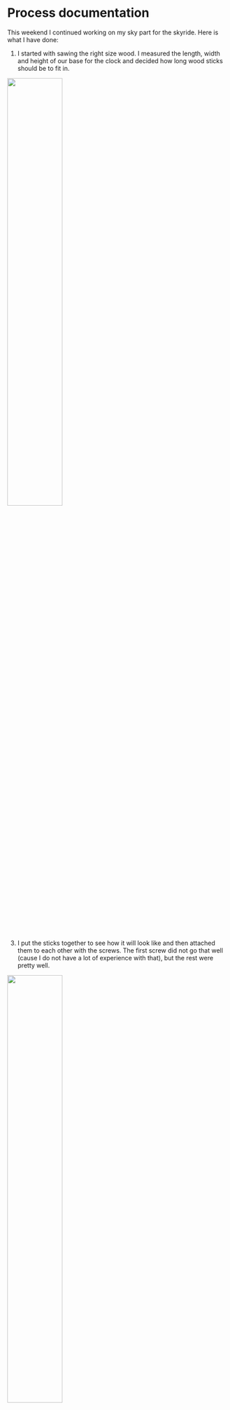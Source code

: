 # Process documentation

This weekend I continued working on my sky part for the skyride.
Here is what I have done:

1. I started with sawing the right size wood. I measured the length, width and height of our base for the clock and 
decided how long wood sticks should be to fit in.
<img src="https://github.com/lizadat/MachineLab/assets/98390904/9e8baf6d-3458-49a8-8c26-2743046dd187" width="50%" height="50%">

3. I put the sticks together to see how it will look like and then attached them to each other with the screws.
The first screw did not go that well (cause I do not have a lot of experience with that), but the rest were pretty well.
<img src="https://github.com/lizadat/MachineLab/assets/98390904/ecff300f-f64b-4f03-85bb-0ab38b0a7aea" width="50%" height="50%">
<img src="https://github.com/lizadat/MachineLab/assets/98390904/2475cde9-c397-48c1-b667-65f158e6a9c3" width="50%" height="50%">

4. In order to attach the rotational part of the motor to the frame I attached the special bracing to it also with the help
of the screws. I realized that my wood stick is quite narrow, so I could not attach it all around and used just 4
screws instead of 8.
<img src="https://github.com/lizadat/MachineLab/assets/98390904/1b4989b0-1dc6-4c57-b963-cb275fc5f94b" width="50%" height="50%">

5. Then I worked with two stands, one of which will hold the motor. I attached the metal holders to the top of one stand with the screws and used the 4M bolts to attach the motor
<img src="https://github.com/lizadat/MachineLab/assets/98390904/d94dfbda-63bf-4694-abde-3b721c197f4b" width="50%" height="50%">
<img src="https://github.com/lizadat/MachineLab/assets/98390904/6435b811-b727-4f83-90c2-648c1f22490b" width="50%" height="50%">

6. These are all components I worked with. They cannot be dissambled, so if I want to change something I would have to do everything again. When I attached the motor I realized that it became higher than it was supposed to be, so I ended up doing some more sawing of the stand, which hold the motor.
<img src="https://github.com/lizadat/MachineLab/assets/98390904/655a4a51-ed67-4c0d-9d66-48d97409061e" width="50%" height="50%">

7. To try out I attached the motor and the frame to see how it will look like. 
<img src="https://github.com/lizadat/MachineLab/assets/98390904/13acaed1-5678-4169-8ba7-733a2f7a13ab" width="50%" height="50%">

8. In the other stand I drilled a whole and placed something similar to bolt. I also drilled one side of the frame and then the bolt went in there
as well. I did not fix it, because it serves more as just a support. Here is how it looked like:
<img src="https://github.com/lizadat/MachineLab/assets/98390904/a814fc6d-07f8-4c90-9666-d85e2f430a3b" width="50%" height="50%">

10. Then I was able to put all the parts together and make everything stand and move (however, the frame is a little bit in a wrong position. I need to figure out thee right degrees for the motor to do the rotation I want). 
<img src="https://github.com/lizadat/MachineLab/assets/98390904/e401002d-7ce7-42f0-81de-60c87a551eeb" width="50%" height="50%">
<img src="https://github.com/lizadat/MachineLab/assets/98390904/df8f34a3-3646-49f7-b4b0-be5024cf409a" width="50%" height="50%">


https://github.com/lizadat/MachineLab/assets/98390904/d91abade-9013-49fc-afb6-bf68adb1f440



11. Then I started working on the other part: the clouds. For that I did soldering first to connect the neopixel with the wires (I made a huge mistake first by soldering the red wire to ground and black to 5V...).
<img src="https://github.com/lizadat/MachineLab/assets/98390904/8e01000c-d939-4085-bb02-a6e30753d030" width="50%" height="50%">

13. The I wrote a simple code to control the LEDs, but I would like to change it to make it as a gradient.
Here is a code (I edited the sample from the Neopixel librart):
#include <Adafruit_NeoPixel.h>
#ifdef __AVR__
 #include <avr/power.h>
#endif

#define PIN        5
#define NUMPIXELS 33 

Adafruit_NeoPixel pixels(NUMPIXELS, PIN, NEO_GRB + NEO_KHZ800);

#define DELAYVAL 50 

void setup() {
#if defined(__AVR_ATtiny85__) && (F_CPU == 16000000)
  clock_prescale_set(clock_div_1);
#endif

  pixels.begin(); 
}

void loop() {
  int blue_val = random(0, 255);
  for(int i=0; i<NUMPIXELS; i++) { // For each pixel...
    pixels.setPixelColor(i, pixels.Color(0, 0, blue_val));
    pixels.show(); 
    delay(DELAYVAL);
  }
}


<img src="https://github.com/lizadat/MachineLab/assets/98390904/748a0730-2faa-42f1-896c-57d4fe48dd81" width="50%" height="50%">

13. After that I used the polyester stuffing to create a cloud around it. I also used hot glue to stick the material and fill the gaps.
<img src="https://github.com/lizadat/MachineLab/assets/98390904/9b0bd07a-3c18-48a8-98f0-2e7cca8f569a" width="50%" height="50%">

14. When I connected all the wires and put the LEDs in the cloud here is what I've got:

https://github.com/lizadat/MachineLab/assets/98390904/70fe5186-a2c8-41f0-b4db-279dc769f152


15. Then I just tried to see how it will all look together. But, it was super hard to do because nothing is attached.
But at least the whole idea is visible here. 
<img src="https://github.com/lizadat/MachineLab/assets/98390904/4353dcb6-7b81-4b03-8b63-1a22e80f0649" width="50%" height="50%">






